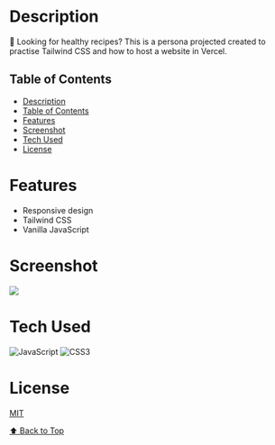# Description

🌱 Looking for healthy recipes? 
This is a persona projected created to practise Tailwind CSS and how to host a website in Vercel.

## Table of Contents

- [Description](#description)
- [Table of Contents](#table-of-contents)
- [Features](#features)
- [Screenshot](#screenshot)
- [Tech Used](#tech-used)
- [License](#license)

# Features
- Responsive design
- Tailwind CSS
- Vanilla JavaScript


# Screenshot
 <img src="https://i.postimg.cc/sXp4sPFz/temp-Imagec-USdy1.avif">
 
# Tech Used
![JavaScript](https://img.shields.io/badge/javascript-%23323330.svg?style=for-the-badge&logo=javascript&logoColor=%23F7DF1E) ![CSS3](https://img.shields.io/badge/css3-%231572B6.svg?style=for-the-badge&logo=css3&logoColor=white)


# License
[MIT](https://choosealicense.com/licenses/mit/)


[⬆ Back to Top](#table-of-contents)

